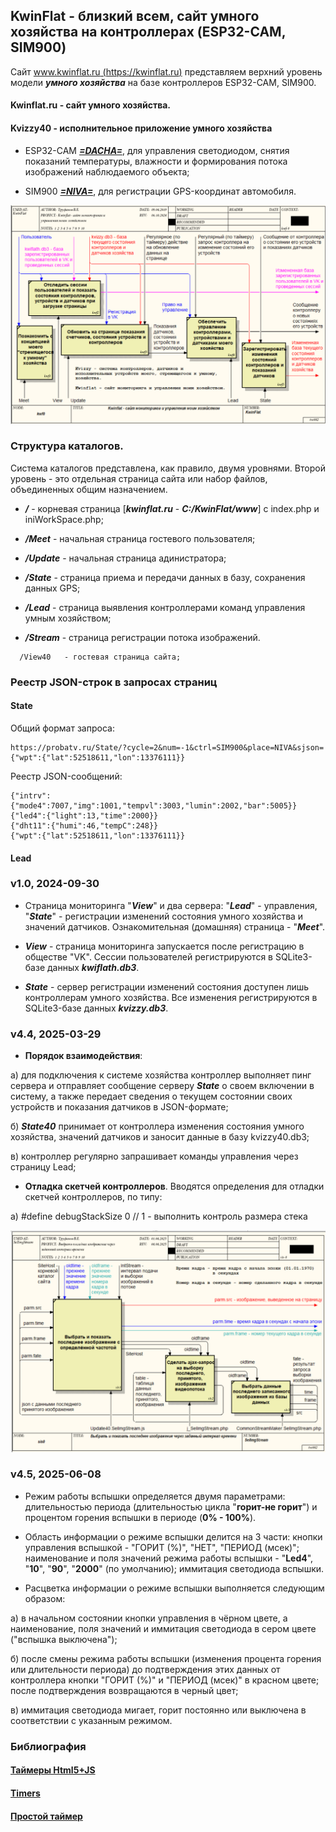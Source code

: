 ## KwinFlat - близкий всем, сайт умного хозяйства на контроллерах (ESP32-CAM, SIM900)

Сайт [www.kwinflat.ru (https://kwinflat.ru)](https://kwinflat.ru) представляем верхний уровень модели ***умного хозяйства*** на базе контроллеров ESP32-CAM, SIM900.

#### Kwinflat.ru - сайт умного хозяйства.

#### Kvizzy40 - исполнительное приложение умного хозяйства

- ESP32-CAM ***[=DACHA=](#)***, для управления светодиодом, снятия показаний температуры, влажности и формирования потока изображений наблюдаемого объекта;

- SIM900 ***[=NIVA=](#)***, для регистрации GPS-координат автомобиля.

![](BP1/kwf0.png)

### Структура каталогов.

Система каталогов представлена, как правило, двумя уровнями. Второй уровень - это отдельная страница сайта или набор файлов, объединенных общим назначением.

- ***/*** - корневая страница [***kwinflat.ru*** - ***C:/KwinFlat/www***]  с index.php и iniWorkSpace.php;

- ***/Meet*** - начальная страница гостевого пользователя;

- ***/Update*** - начальная страница адинистратора;

- ***/State*** - страница приема и передачи данных в базу, сохранения данных GPS;

- ***/Lead*** - страница выявления контроллерами команд управления умным хозяйством;

- ***/Stream*** - страница регистрации потока изображений.


```
  /View40   - гостевая страница сайта;
```

### Реестр JSON-строк в запросах страниц

#### State

Общий формат запроса:

```
https://probatv.ru/State/?cycle=2&num=-1&ctrl=SIM900&place=NIVA&sjson={"wpt":{"lat":52518611,"lon":13376111}}
```

Реестр JSON-сообщений:

```
{"intrv":{"mode4":7007,"img":1001,"tempvl":3003,"lumin":2002,"bar":5005}}
{"led4":{"light":13,"time":2000}}
{"dht11":{"humi":46,"tempC":248}} 
{"wpt":{"lat":52518611,"lon":13376111}}
```
#### Lead

### v1.0, 2024-09-30

- Страница мониторинга "***View***" и два сервера: "***Lead***" - управления, "***State***" - регистрации изменений состояния умного хозяйства и значений датчиков. Ознакомительная (домашняя) страница - "***Meet***".

- ***View*** - cтраница мониторинга запускается после регистрацию в обществе "VK". Сессии пользователей регистрируются в SQLite3-базе данных ***kwiflath.db3***.

- ***State*** - сервер регистрации изменений состояния доступен лишь контроллерам умного хозяйства. Все изменения регистрируются в SQLite3-базе данных ***kvizzy.db3***.

### v4.4, 2025-03-29

- **Порядок взаимодействия**: 

а) для подключения к системе хозяйства контроллер выполняет пинг сервера и отправляет сообщение серверу ***State*** о своем включении в систему, а также передает сведения о текущем состоянии своих устройств и показания датчиков в JSON-формате; 

б) ***State40*** принимает от контроллера изменения состояния умного хозяйства, значений датчиков и заносит данные в базу kvizzy40.db3; 

в) контроллер регулярно запрашивает команды управления через страницу Lead;

- **Отладка скетчей контроллеров**. Вводятся определения для отладки скетчей контроллеров, по типу:

a) #define debugStackSize 0  // 1 - выполнить контроль размера стека

![](BP1/sis0.png)

### v4.5, 2025-06-08

- Режим работы вспышки определяется двумя параметрами: длительностью периода (длительностью цикла "**горит-не горит**") и процентом горения вспышки в периоде (**0% - 100%**).

- Область информации о режиме вспышки делится на 3 части: кнопки управления вспышкой - "ГОРИТ (%)", "НЕТ", "ПЕРИОД (мсек)"; наименование и поля значений режима работы вспышки - "**Led4**", "**10**", "**90**", "**2000**" (по умолчанию); иммитация светодиода вспышки.

- Расцветка информации о режиме вспышки выполняется следующим образом:

а) в начальном состоянии кнопки управления в чёрном цвете, а наименование, поля значений и иммитация светодиода в сером цвете ("вспышка выключена");

б) после смены режима работы вспышки (изменения процента горения или длительности периода) до подтверждения этих данных от контроллера кнопки "ГОРИТ (%)" и "ПЕРИОД (мсек)" в красном цвете; после подтверждения возвращаются в черный цвет;

в) иммитация светодиода мигает, горит постоянно или выключена в соответствии с указанным режимом.

### Библиография

#### [Таймеры Html5+JS](https://thecode.media/count-timer/)

#### [Timers](https://dev.w3.org/html5/spec-LC/timers.html)

#### [Простой таймер](https://sky.pro/wiki/html/sozdaem-taymer-obratnogo-otscheta-na-js-i-html-bez-css/)
